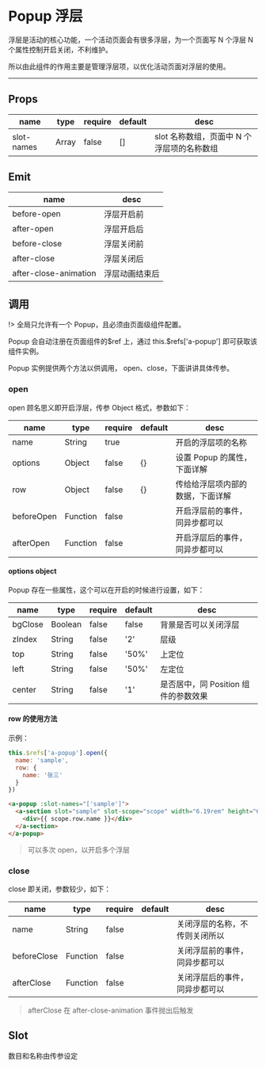 # Popup 浮层

浮层是活动的核心功能，一个活动页面会有很多浮层，为一个页面写 N 个浮层 N 个属性控制开启关闭，不利维护。

所以由此组件的作用主要是管理浮层项，以优化活动页面对浮层的使用。

---

## Props

| name       | type  | require | default | desc                                       |
| ---------- | ----- | ------- | ------- | ------------------------------------------ |
| slot-names | Array | false   | []      | slot 名称数组，页面中 N 个浮层项的名称数组 |

## Emit

| name                  | desc           |
| --------------------- | -------------- |
| before-open           | 浮层开启前     |
| after-open            | 浮层开启后     |
| before-close          | 浮层关闭前     |
| after-close           | 浮层关闭后     |
| after-close-animation | 浮层动画结束后 |

## 调用

!> 全局只允许有一个 Popup，且必须由页面级组件配置。

Popup 会自动注册在页面组件的\$ref 上，通过 this.\$refs['a-popup'] 即可获取该组件实例。

Popup 实例提供两个方法以供调用， open、close，下面讲讲具体传参。

### open

open 顾名思义即开启浮层，传参 Object 格式，参数如下：

| name       | type     | require | default | desc                             |
| ---------- | -------- | ------- | ------- | -------------------------------- |
| name       | String   | true    |         | 开启的浮层项的名称               |
| options    | Object   | false   | {}      | 设置 Popup 的属性，下面详解      |
| row        | Object   | false   | {}      | 传给给浮层项内部的数据，下面详解 |
| beforeOpen | Function | false   |         | 开启浮层前的事件，同异步都可以   |
| afterOpen  | Function | false   |         | 开启浮层后的事件，同异步都可以   |

#### options object

Popup 存在一些属性，这个可以在开启的时候进行设置，如下：

| name    | type    | require | default | desc                                 |
| ------- | ------- | ------- | ------- | ------------------------------------ |
| bgClose | Boolean | false   | false   | 背景是否可以关闭浮层                 |
| zIndex  | String  | false   | '2'     | 层级                                 |
| top     | String  | false   | '50%'   | 上定位                               |
| left    | String  | false   | '50%'   | 左定位                               |
| center  | String  | false   | '1'     | 是否居中，同 Position 组件的参数效果 |

#### row 的使用方法

示例：

```js
this.$refs['a-popup'].open({
  name: 'sample',
  row: {
    name: '张三'
  }
})
```

```html
<a-popup :slot-names="['sample']">
  <a-section slot="sample" slot-scope="scope" width="6.19rem" height="6.89rem">
    <div>{{ scope.row.name }}</div>
  </a-section>
</a-popup>
```

> 可以多次 open，以开启多个浮层

### close

close 即关闭，参数较少，如下：

| name        | type     | require | default | desc                           |
| ----------- | -------- | ------- | ------- | ------------------------------ |
| name        | String   | false   |         | 关闭浮层的名称，不传则关闭所以 |
| beforeClose | Function | false   |         | 关闭浮层前的事件，同异步都可以 |
| afterClose  | Function | false   |         | 关闭浮层后的事件，同异步都可以 |

> afterClose 在 after-close-animation 事件抛出后触发

## Slot

数目和名称由传参设定
